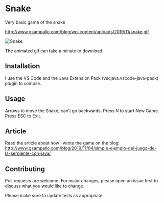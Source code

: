 # Snake

Very basic game of the snake

http://www.gsampallo.com/blog/wp-content/uploads/2019/11/snake.gif

![Snake](https://www.gsampallo.com/blog/wp-content/uploads/2019/11/snake.gif)

The animated gif can take a minute to download.

## Installation

I use the VS Code and the Java Extension Pack (vscjava.vscode-java-pack) plugin to compile.

## Usage

Arrows to move the Snake, can't go backwards.
Press N to start New Game.
Press ESC to Exit.

## Article

Read the article about how i wrote the game on the blog: 
http://www.gsampallo.com/blog/2019/11/04/simple-ejemplo-del-juego-de-la-serpiente-con-java/

## Contributing
Pull requests are welcome. For major changes, please open an issue first to discuss what you would like to change.

Please make sure to update tests as appropriate.

